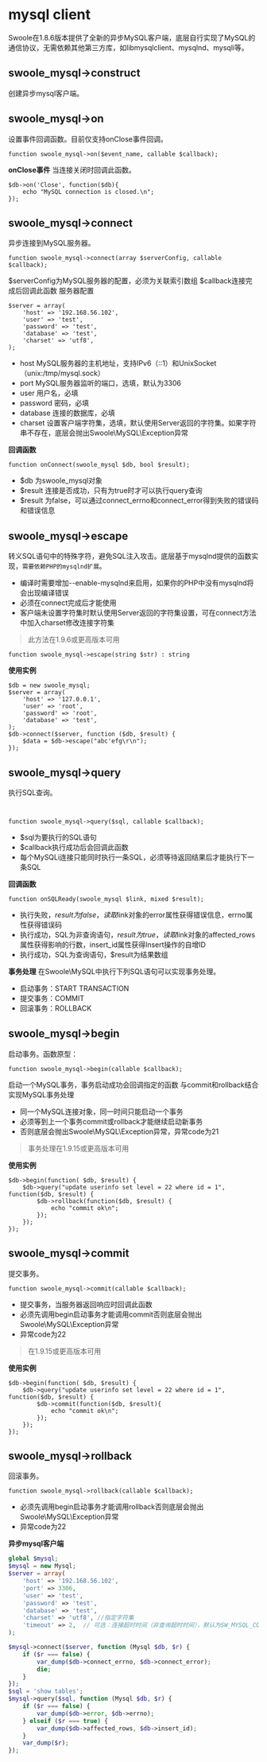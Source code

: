 # mysql client
Swoole在1.8.6版本提供了全新的异步MySQL客户端，底层自行实现了MySQL的通信协议，无需依赖其他第三方库，如libmysqlclient、mysqlnd、mysqli等。

## **swoole_mysql->construct**
创建异步mysql客户端。
## **swoole_mysql->on**
设置事件回调函数。目前仅支持onClose事件回调。

~~~
function swoole_mysql->on($event_name, callable $callback);

~~~
**onClose事件**
当连接关闭时回调此函数。

~~~
$db->on('Close', function($db){
    echo "MySQL connection is closed.\n";
});
~~~
## **swoole_mysql->connect**
异步连接到MySQL服务器。

~~~
function swoole_mysql->connect(array $serverConfig, callable $callback);

~~~
$serverConfig为MySQL服务器的配置，必须为关联索引数组
$callback连接完成后回调此函数
服务器配置
~~~
$server = array(
    'host' => '192.168.56.102',
    'user' => 'test',
    'password' => 'test',
    'database' => 'test',
    'charset' => 'utf8',
);
~~~
* host MySQL服务器的主机地址，支持IPv6（::1）和UnixSocket（unix:/tmp/mysql.sock）
* port MySQL服务器监听的端口，选填，默认为3306
* user 用户名，必填
* password 密码，必填
* database 连接的数据库，必填
* charset 设置客户端字符集，选填，默认使用Server返回的字符集。如果字符串不存在，底层会抛出Swoole\MySQL\Exception异常

**回调函数**
~~~
function onConnect(swoole_mysql $db, bool $result);

~~~
* $db 为swoole_mysql对象
* $result 连接是否成功，只有为true时才可以执行query查询
* $result 为false，可以通过connect_errno和connect_error得到失败的错误码和错误信息

## **swoole_mysql->escape**
转义SQL语句中的特殊字符，避免SQL注入攻击。底层基于mysqlnd提供的函数实现，`需要依赖PHP的mysqlnd扩展`。

* 编译时需要增加--enable-mysqlnd来启用，如果你的PHP中没有mysqlnd将会出现编译错误
* 必须在connect完成后才能使用
* 客户端未设置字符集时默认使用Server返回的字符集设置，可在connect方法中加入charset修改连接字符集
>此方法在1.9.6或更高版本可用

~~~
function swoole_mysql->escape(string $str) : string

~~~
**使用实例**
~~~
$db = new swoole_mysql;
$server = array(
    'host' => '127.0.0.1',
    'user' => 'root',
    'password' => 'root',
    'database' => 'test',
);
$db->connect($server, function ($db, $result) {
    $data = $db->escape("abc'efg\r\n");
});
~~~

## **swoole_mysql->query**
执行SQL查询。

~~~


function swoole_mysql->query($sql, callable $callback);
~~~

* $sql为要执行的SQL语句
* $callback执行成功后会回调此函数
* 每个MySQLi连接只能同时执行一条SQL，必须等待返回结果后才能执行下一条SQL

**回调函数**

~~~
function onSQLReady(swoole_mysql $link, mixed $result);

~~~
* 执行失败，$result为false，读取$link对象的error属性获得错误信息，errno属性获得错误码
* 执行成功，SQL为非查询语句，$result为true，读取$link对象的affected_rows属性获得影响的行数，insert_id属性获得Insert操作的自增ID
* 执行成功，SQL为查询语句，$result为结果数组

**事务处理**
在Swoole\MySQL中执行下列SQL语句可以实现事务处理。

* 启动事务：START TRANSACTION
* 提交事务：COMMIT
* 回滚事务：ROLLBACK

## **swoole_mysql->begin**
启动事务。函数原型：

~~~
function swoole_mysql->begin(callable $callback);

~~~
启动一个MySQL事务，事务启动成功会回调指定的函数
与commit和rollback结合实现MySQL事务处理
* 同一个MySQL连接对象，同一时间只能启动一个事务
* 必须等到上一个事务commit或rollback才能继续启动新事务
* 否则底层会抛出Swoole\MySQL\Exception异常，异常code为21

>事务处理在1.9.15或更高版本可用

**使用实例**
~~~
$db->begin(function( $db, $result) {
    $db->query("update userinfo set level = 22 where id = 1", function($db, $result) {
        $db->rollback(function($db, $result) {
            echo "commit ok\n";
        });
    });
});
~~~
## **swoole_mysql->commit**
提交事务。

~~~
function swoole_mysql->commit(callable $callback);

~~~
* 提交事务，当服务器返回响应时回调此函数
* 必须先调用begin启动事务才能调用commit否则底层会抛出Swoole\MySQL\Exception异常
* 异常code为22

>在1.9.15或更高版本可用

**使用实例**
```
$db->begin(function( $db, $result) {
    $db->query("update userinfo set level = 22 where id = 1", function($db, $result) {
        $db->commit(function($db, $result){
            echo "commit ok\n";
        });
    });
});
```
## **swoole_mysql->rollback**
回滚事务。

~~~
function swoole_mysql->rollback(callable $callback);

~~~
* 必须先调用begin启动事务才能调用rollback否则底层会抛出Swoole\MySQL\Exception异常
* 异常code为22

**异步mysql客户端**
```php
global $mysql;
$mysql = new Mysql;
$server = array(
    'host' => '192.168.56.102',
    'port' => 3306,
    'user' => 'test',
    'password' => 'test',
    'database' => 'test',
    'charset' => 'utf8', //指定字符集
    'timeout' => 2,  // 可选：连接超时时间（非查询超时时间），默认为SW_MYSQL_CONNECT_TIMEOUT（1.0）
);

$mysql->connect($server, function (Mysql $db, $r) {
    if ($r === false) {
        var_dump($db->connect_errno, $db->connect_error);
        die;
    }
});
$sql = 'show tables';
$mysql->query($sql, function (Mysql $db, $r) {
    if ($r === false) {
        var_dump($db->error, $db->errno);
    } elseif ($r === true) {
        var_dump($db->affected_rows, $db->insert_id);
    }
    var_dump($r);
});